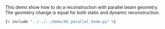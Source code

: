 This demo show how to do a reconstruction with parallel beam geometry. The geometry change is equal for both static and dynamic reconstruction.

```python title="demo/05_parallel_beam.py"
{% include "../../../demo/05_parallel_beam.py" %}
```